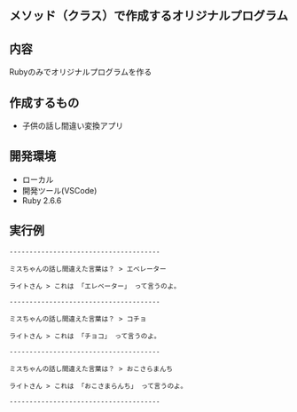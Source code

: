## メソッド（クラス）で作成するオリジナルプログラム

## 内容
Rubyのみでオリジナルプログラムを作る

## 作成するもの
- 子供の話し間違い変換アプリ

## 開発環境
- ローカル
- 開発ツール(VSCode)
- Ruby 2.6.6

## 実行例

```
--------------------------------------

ミスちゃんの話し間違えた言葉は？ > エベレーター

ライトさん > これは 「エレベーター」 って言うのよ。

--------------------------------------

ミスちゃんの話し間違えた言葉は？ > コチョ

ライトさん > これは 「チョコ」 って言うのよ。

--------------------------------------

ミスちゃんの話し間違えた言葉は？ > おこさらまんち

ライトさん > これは 「おこさまらんち」 って言うのよ。

--------------------------------------

```
